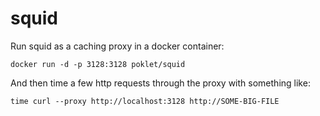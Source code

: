 squid
=====

Run squid as a caching proxy in a docker container:

    docker run -d -p 3128:3128 poklet/squid

And then time a few http requests through the proxy with something like:

    time curl --proxy http://localhost:3128 http://SOME-BIG-FILE
